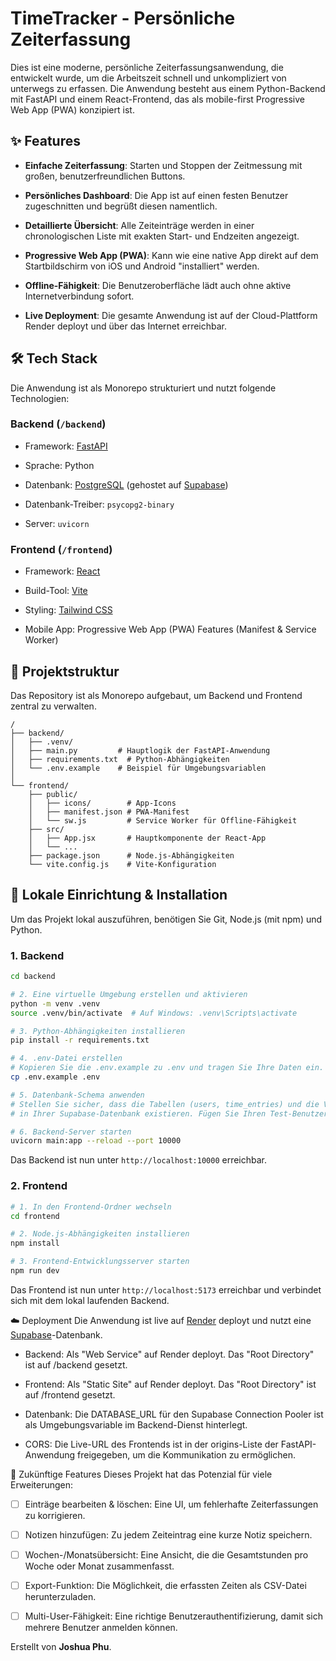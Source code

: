# TimeTracker - Persönliche Zeiterfassung
Dies ist eine moderne, persönliche Zeiterfassungsanwendung, die entwickelt wurde, um die Arbeitszeit schnell und unkompliziert von unterwegs zu erfassen. Die Anwendung besteht aus einem Python-Backend mit FastAPI und einem React-Frontend, das als mobile-first Progressive Web App (PWA) konzipiert ist.

## ✨ Features
- **Einfache Zeiterfassung**: Starten und Stoppen der Zeitmessung mit großen, benutzerfreundlichen Buttons.

- **Persönliches Dashboard**: Die App ist auf einen festen Benutzer zugeschnitten und begrüßt diesen namentlich.

- **Detaillierte Übersicht**: Alle Zeiteinträge werden in einer chronologischen Liste mit exakten Start- und Endzeiten angezeigt.

- **Progressive Web App (PWA)**: Kann wie eine native App direkt auf dem Startbildschirm von iOS und Android "installiert" werden.

- **Offline-Fähigkeit**: Die Benutzeroberfläche lädt auch ohne aktive Internetverbindung sofort.

- **Live Deployment**: Die gesamte Anwendung ist auf der Cloud-Plattform Render deployt und über das Internet erreichbar.

## 🛠️ Tech Stack
Die Anwendung ist als Monorepo strukturiert und nutzt folgende Technologien:

### Backend (`/backend`)

- Framework: [FastAPI](https://fastapi.tiangolo.com/)

- Sprache: Python

- Datenbank: [PostgreSQL](https://www.postgresql.org/) (gehostet auf [Supabase](https://supabase.com/))

- Datenbank-Treiber: `psycopg2-binary`

- Server: `uvicorn`

### Frontend (`/frontend`)

- Framework: [React](https://reactjs.org/)

- Build-Tool: [Vite](https://vitejs.dev/)

- Styling: [Tailwind CSS](https://tailwindcss.com/)
- Mobile App: Progressive Web App (PWA) Features (Manifest & Service Worker)

## 📁 Projektstruktur
Das Repository ist als Monorepo aufgebaut, um Backend und Frontend zentral zu verwalten.
```
/
├── backend/
│   ├── .venv/
│   ├── main.py         # Hauptlogik der FastAPI-Anwendung
│   ├── requirements.txt  # Python-Abhängigkeiten
│   └── .env.example    # Beispiel für Umgebungsvariablen
│
└── frontend/
    ├── public/
    │   ├── icons/        # App-Icons
    │   ├── manifest.json # PWA-Manifest
    │   └── sw.js         # Service Worker für Offline-Fähigkeit
    ├── src/
    │   ├── App.jsx       # Hauptkomponente der React-App
    │   └── ...
    ├── package.json      # Node.js-Abhängigkeiten
    └── vite.config.js    # Vite-Konfiguration
```
## 🚀 Lokale Einrichtung & Installation
Um das Projekt lokal auszuführen, benötigen Sie Git, Node.js (mit npm) und Python.

### 1. Backend
```sh # 1. In den Backend-Ordner wechseln
cd backend

# 2. Eine virtuelle Umgebung erstellen und aktivieren
python -m venv .venv
source .venv/bin/activate  # Auf Windows: .venv\Scripts\activate

# 3. Python-Abhängigkeiten installieren
pip install -r requirements.txt

# 4. .env-Datei erstellen
# Kopieren Sie die .env.example zu .env und tragen Sie Ihre Daten ein.
cp .env.example .env

# 5. Datenbank-Schema anwenden
# Stellen Sie sicher, dass die Tabellen (users, time_entries) und die View (v_time_summary)
# in Ihrer Supabase-Datenbank existieren. Fügen Sie Ihren Test-Benutzer ein.

# 6. Backend-Server starten
uvicorn main:app --reload --port 10000
```
Das Backend ist nun unter `http://localhost:10000` erreichbar.


### 2. Frontend
```sh
# 1. In den Frontend-Ordner wechseln
cd frontend

# 2. Node.js-Abhängigkeiten installieren
npm install

# 3. Frontend-Entwicklungsserver starten
npm run dev
```

Das Frontend ist nun unter `http://localhost:5173` erreichbar und verbindet sich mit dem lokal laufenden Backend.

☁️ Deployment
Die Anwendung ist live auf [Render](https://render.com/) deployt und nutzt eine [Supabase](https://supabase.com/)-Datenbank.

- Backend: Als "Web Service" auf Render deployt. Das "Root Directory" ist auf /backend gesetzt.

- Frontend: Als "Static Site" auf Render deployt. Das "Root Directory" ist auf /frontend gesetzt.

- Datenbank: Die DATABASE_URL für den Supabase Connection Pooler ist als Umgebungsvariable im Backend-Dienst hinterlegt.

- CORS: Die Live-URL des Frontends ist in der origins-Liste der FastAPI-Anwendung freigegeben, um die Kommunikation zu ermöglichen.

🔮 Zukünftige Features
Dieses Projekt hat das Potenzial für viele Erweiterungen:

- [ ] Einträge bearbeiten & löschen: Eine UI, um fehlerhafte Zeiterfassungen zu korrigieren.

- [ ] Notizen hinzufügen: Zu jedem Zeiteintrag eine kurze Notiz speichern.

- [ ] Wochen-/Monatsübersicht: Eine Ansicht, die die Gesamtstunden pro Woche oder Monat zusammenfasst.

- [ ] Export-Funktion: Die Möglichkeit, die erfassten Zeiten als CSV-Datei herunterzuladen.

- [ ] Multi-User-Fähigkeit: Eine richtige Benutzerauthentifizierung, damit sich mehrere Benutzer anmelden können.

Erstellt von **Joshua Phu**.